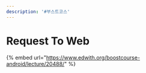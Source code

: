 ```yaml
---
description: '#부스트코스'
---
```


# Request To Web

{% embed url="https://www.edwith.org/boostcourse-android/lecture/20488/" %}




